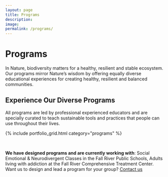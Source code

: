 ```yaml
---
layout: page
title: Programs
description: 
image: 
permalink: /programs/
---
```

# Programs

In Nature, biodiversity matters for a healthy, resilient and stable ecosystem. Our programs mirror Nature’s wisdom by offering equally diverse educational experiences for creating healthy, resilient and balanced communities.  

## Experience Our Diverse Programs

All programs are led by professional experienced educators and are specially curated to teach sustainable tools and practices that people can use throughout their lives.

{% include portfolio_grid.html category="programs" %}

<br />

**We have designed programs and are currently working with**: Social Emotional & Neurodivergent Classes in the Fall River Public Schools, Adults living with addiction at the Fall River Comprehensive Treatment Center. Want us to design and lead a program for your group? [Contact us](#contact-us)
